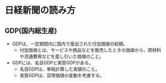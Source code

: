# 日経新聞の読み方
## GDP(国内総生産)
- GDPは、一定期間内に国内で産出された付加価値の総額。
  - 付加価値とは、サービスや商品などを販売したときの価値から、原材料や流通費用などを差し引いた価値のこと。
- GDPには、名目GDPと実質GDPがある。
  - 名目GDPは、単純計算した実額のこと。
  - 実質GDPは、貨幣価値の変動を考慮する。
